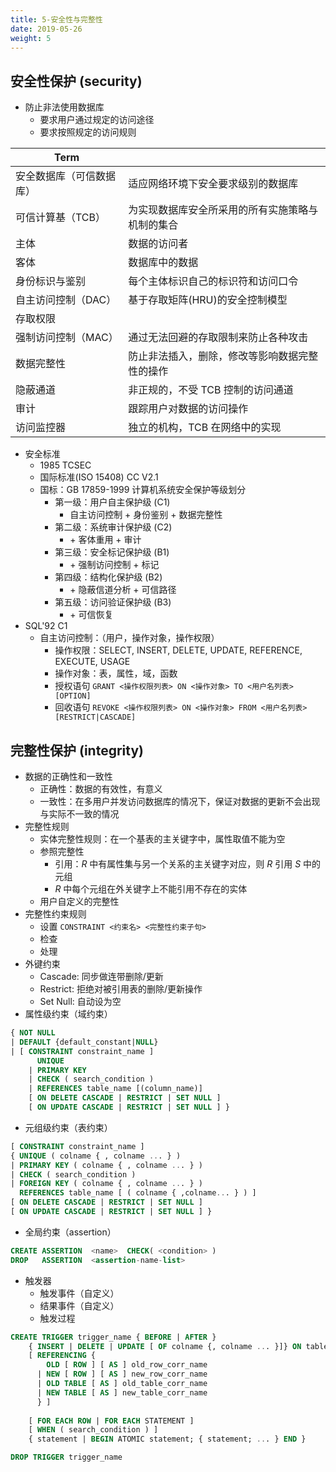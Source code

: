 ```yaml
---
title: 5-安全性与完整性
date: 2019-05-26
weight: 5
---
```


## 安全性保护 (security)

* 防止非法使用数据库
  * 要求用户通过规定的访问途径
  * 要求按照规定的访问规则

| Term                     |                                                  |
| ------------------------ | ------------------------------------------------ |
| 安全数据库（可信数据库） | 适应网络环境下安全要求级别的数据库               |
| 可信计算基（TCB）        | 为实现数据库安全所采用的所有实施策略与机制的集合 |
| 主体                     | 数据的访问者                                     |
| 客体                     | 数据库中的数据                                   |
| 身份标识与鉴别           | 每个主体标识自己的标识符和访问口令               |
| 自主访问控制（DAC）      | 基于存取矩阵(HRU)的安全控制模型                  |
| 存取权限                 |                                                  |
| 强制访问控制（MAC）      | 通过无法回避的存取限制来防止各种攻击             |
| 数据完整性               | 防止非法插入，删除，修改等影响数据完整性的操作   |
| 隐蔽通道                 | 非正规的，不受 TCB 控制的访问通道                |
| 审计                     | 跟踪用户对数据的访问操作                         |
| 访问监控器               | 独立的机构，TCB 在网络中的实现                   |

* 安全标准
  * 1985 TCSEC
  * 国际标准(ISO 15408) CC V2.1
  * 国标：GB 17859-1999 计算机系统安全保护等级划分
    * 第一级：用户自主保护级 (C1)
      * 自主访问控制 + 身份鉴别 + 数据完整性
    * 第二级：系统审计保护级 (C2)
      * \+ 客体重用 + 审计
    * 第三级：安全标记保护级 (B1)
      * \+ 强制访问控制 + 标记
    * 第四级：结构化保护级 (B2)
      * \+ 隐蔽信道分析 + 可信路径
    * 第五级：访问验证保护级 (B3)
      * \+ 可信恢复
* SQL'92 C1
  * 自主访问控制：（用户，操作对象，操作权限）
    * 操作权限：SELECT, INSERT, DELETE, UPDATE, REFERENCE, EXECUTE, USAGE
    * 操作对象：表，属性，域，函数
    * 授权语句 `GRANT <操作权限列表> ON <操作对象> TO <用户名列表> [OPTION]`
    * 回收语句 `REVOKE <操作权限列表> ON <操作对象> FROM <用户名列表> [RESTRICT|CASCADE]`

## 完整性保护 (integrity)

* 数据的正确性和一致性
  * 正确性：数据的有效性，有意义
  * 一致性：在多用户并发访问数据库的情况下，保证对数据的更新不会出现与实际不一致的情况
* 完整性规则
  * 实体完整性规则：在一个基表的主关键字中，属性取值不能为空
  * 参照完整性
    * 引用：$R$ 中有属性集与另一个关系的主关键字对应，则 $R$ 引用 $S$ 中的元组
    * $R$ 中每个元组在外关键字上不能引用不存在的实体
  * 用户自定义的完整性
* 完整性约束规则
  * 设置 `CONSTRAINT <约束名> <完整性约束子句>`
  * 检查
  * 处理
* 外键约束
  * Cascade: 同步做连带删除/更新
  * Restrict: 拒绝对被引用表的删除/更新操作
  * Set Null: 自动设为空
* 属性级约束（域约束）

```SQL
{ NOT NULL 
| DEFAULT {default_constant|NULL}
| [ CONSTRAINT constraint_name ]
      UNIQUE
    | PRIMARY KEY
    | CHECK ( search_condition )
    | REFERENCES table_name [(column_name)]
    [ ON DELETE CASCADE | RESTRICT | SET NULL ]
    [ ON UPDATE CASCADE | RESTRICT | SET NULL ] }
```

* 元组级约束（表约束）

```SQL
[ CONSTRAINT constraint_name ]
{ UNIQUE ( colname { , colname ... } )
| PRIMARY KEY ( colname { , colname ... } )
| CHECK ( search_condition )
| FOREIGN KEY ( colname { , colname ... } )
  REFERENCES table_name [ ( colname { ,colname... } ) ]
[ ON DELETE CASCADE | RESTRICT | SET NULL ]
[ ON UPDATE CASCADE | RESTRICT | SET NULL ] }
```

* 全局约束（assertion）

```SQL
CREATE ASSERTION  <name>  CHECK( <condition> )
DROP   ASSERTION  <assertion-name-list>
```

* 触发器
  * 触发事件（自定义）
  * 结果事件（自定义）
  * 触发过程

```SQL
CREATE TRIGGER trigger_name { BEFORE | AFTER }
    { INSERT | DELETE | UPDATE [ OF colname {, colname ... }]} ON table_name 
    [ REFERENCING {
        OLD [ ROW ] [ AS ] old_row_corr_name
      | NEW [ ROW ] [ AS ] new_row_corr_name
      | OLD TABLE [ AS ] old_table_corr_name
      | NEW TABLE [ AS ] new_table_corr_name
      } ]
    
    [ FOR EACH ROW | FOR EACH STATEMENT ]
    [ WHEN ( search_condition ) ]
    { statement | BEGIN ATOMIC statement; { statement; ... } END }

DROP TRIGGER trigger_name
```


